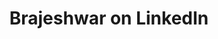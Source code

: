 ---
layout: redirect
sitemap: false
title: Brajeshwar on LinkedIn
permalink: /linkedin
redirect_to: https://www.linkedin.com/in/brajeshwar/
---